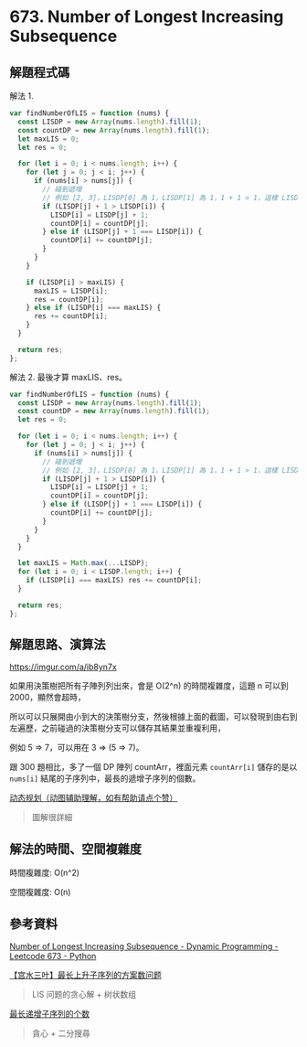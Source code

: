 # 673. Number of Longest Increasing Subsequence

## 解題程式碼

解法 1.

```javascript
var findNumberOfLIS = function (nums) {
  const LISDP = new Array(nums.length).fill(1);
  const countDP = new Array(nums.length).fill(1);
  let maxLIS = 0;
  let res = 0;

  for (let i = 0; i < nums.length; i++) {
    for (let j = 0; j < i; j++) {
      if (nums[i] > nums[j]) {
        // 碰到遞增
        // 例如 [2, 3]，LISDP[0] 為 1，LISDP[1] 為 1，1 + 1 > 1，這樣 LISDP[0] 要更新為 2
        if (LISDP[j] + 1 > LISDP[i]) {
          LISDP[i] = LISDP[j] + 1;
          countDP[i] = countDP[j];
        } else if (LISDP[j] + 1 === LISDP[i]) {
          countDP[i] += countDP[j];
        }
      }
    }

    if (LISDP[i] > maxLIS) {
      maxLIS = LISDP[i];
      res = countDP[i];
    } else if (LISDP[i] === maxLIS) {
      res += countDP[i];
    }
  }

  return res;
};
```

解法 2. 最後才算 maxLIS、res。

```javascript
var findNumberOfLIS = function (nums) {
  const LISDP = new Array(nums.length).fill(1);
  const countDP = new Array(nums.length).fill(1);
  let res = 0;

  for (let i = 0; i < nums.length; i++) {
    for (let j = 0; j < i; j++) {
      if (nums[i] > nums[j]) {
        // 碰到遞增
        // 例如 [2, 3]，LISDP[0] 為 1，LISDP[1] 為 1，1 + 1 > 1，這樣 LISDP[0] 要更新為 2
        if (LISDP[j] + 1 > LISDP[i]) {
          LISDP[i] = LISDP[j] + 1;
          countDP[i] = countDP[j];
        } else if (LISDP[j] + 1 === LISDP[i]) {
          countDP[i] += countDP[j];
        }
      }
    }
  }

  let maxLIS = Math.max(...LISDP);
  for (let i = 0; i < LISDP.length; i++) {
    if (LISDP[i] === maxLIS) res += countDP[i];
  }

  return res;
};
```

## 解題思路、演算法

https://imgur.com/a/ib8yn7x

如果用決策樹把所有子陣列列出來，會是 O(2^n) 的時間複雜度，這題 n 可以到 2000，顯然會超時，

所以可以只展開由小到大的決策樹分支，然後根據上面的截圖，可以發現到由右到左遍歷，之前碰過的決策樹分支可以儲存其結果並重複利用，

例如 5 => 7，可以用在 3 => (5 => 7)。

跟 300 題相比，多了一個 DP 陣列 countArr，裡面元素 `countArr[i]` 儲存的是以 `nums[i]` 結尾的子序列中，最長的遞增子序列的個數。

[动态规划（动图辅助理解，如有帮助请点个赞）](https://leetcode.cn/problems/number-of-longest-increasing-subsequence/solutions/433669/dong-tai-gui-hua-dong-tu-fu-zhu-li-jie-ru-you-bang/)

> 圖解很詳細

## 解法的時間、空間複雜度

時間複雜度: O(n^2)

空間複雜度: O(n)

## 參考資料

[Number of Longest Increasing Subsequence - Dynamic Programming - Leetcode 673 - Python](https://youtu.be/Tuc-rjJbsXU)

[【宫水三叶】最长上升子序列的方案数问题](https://leetcode.cn/problems/number-of-longest-increasing-subsequence/solutions/1007341/gong-shui-san-xie-lis-de-fang-an-shu-wen-obuz/)

> LIS 问题的贪心解 + 树状数组

[最长递增子序列的个数](https://leetcode.cn/problems/number-of-longest-increasing-subsequence/solutions/1007075/zui-chang-di-zeng-zi-xu-lie-de-ge-shu-by-w12f/)

> 貪心 + 二分搜尋
